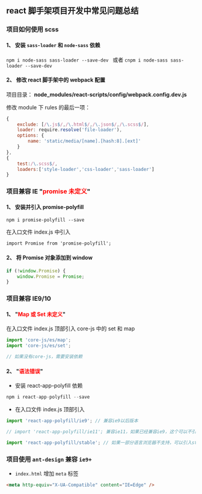 ## react 脚手架项目开发中常见问题总结

### 项目如何使用 scss

#### 1、 安装 `sass-loader` 和 `node-sass` 依赖

`npm i node-sass sass-loader --save-dev ` 或者 `cnpm i node-sass sass-loader --save-dev `

#### 2、 修改 react 脚手架中的 webpack 配置

项目目录： **node_modules/react-scripts/config/webpack.config.dev.js**

修改 module 下 rules 的最后一项：

```javascript
{
    exclude: [/\.js$/,/\.html$/,/\.json$/,/\.scss$/],
    loader: require.resolve('file-loader'),
    options: {
        name: 'static/media/[name].[hash:8].[ext]'
    }
},
{
    test:/\.scss$/,
    loaders:['style-loader','css-loader','sass-loader']
}
```

### 项目兼容 IE "<font color="red">promise 未定义</font>"

#### 1、 安装并引入 promise-polyfill

    npm i promise-polyfill --save

在入口文件 index.js 中引入

    import Promise from 'promise-polyfill';

#### 2、 将 Promise 对象添加到 window

```javascript
if (!window.Promise) {
	window.Promise = Promise;
}
```

### 项目兼容 IE9/10

#### 1、 "<font color="red">Map 或 Set 未定义</font>"

在入口文件 index.js 顶部引入 core-js 中的 set 和 map

```javascript
import 'core-js/es/map';
import 'core-js/es/set';

// 如果没有core-js，需要安装依赖
```

#### 2、 "<font color="red">语法错误</font>"

-   安装 react-app-polyfill 依赖

```javascript
npm i react-app-polyfill --save
```

-   在入口文件 index.js 顶部引入

```javascript
import 'react-app-polyfill/ie9'; // 兼容ie9以后版本

// import 'react-app-polyfill/ie11'; 兼容ie11，如果已经兼容ie9，这个可以不引入

import 'react-app-polyfill/stable'; // 如果一部分语言浏览器不支持，可以引入stable
```

### 项目使用 `ant-design` 兼容 `ie9+`

-   `index.html` 增加 `meta` 标签

```html
<meta http-equiv="X-UA-Compatible" content="IE=Edge" />
```
